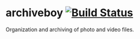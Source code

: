 archiveboy [![Build Status](https://travis-ci.org/broodlab/archiveboy.svg?branch=master)](https://travis-ci.org/broodlab/archiveboy)
=========
Organization and archiving of photo and video files.
